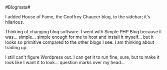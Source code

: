 #Blogmata#

I added House of Fame, the Geoffrey Chaucer blog, to the sidebar; it's hilarious.

Thinking of changing blog software. I went with Simple PHP Blog because it was... simple... simple enough for me to host and install it myself... but it looks so primitive compared to the other blogs I see. I am thinking about trading up.

I still can't figure Wordpress out. I can get it to run fine, sure, but to make it look like I want it to look... question marks over my head...
